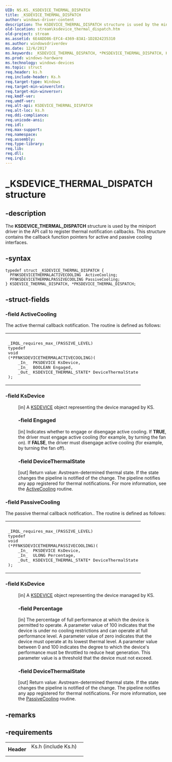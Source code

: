 ```yaml
---
UID: NS.KS._KSDEVICE_THERMAL_DISPATCH
title: _KSDEVICE_THERMAL_DISPATCH
author: windows-driver-content
description: The KSDEVICE_THERMAL_DISPATCH structure is used by the miniport driver in the API call to register thermal notification callbacks. This structure contains the callback function pointers for active and passive cooling interfaces.
old-location: stream\ksdevice_thermal_dispatch.htm
old-project: stream
ms.assetid: 6E4ADD86-EFC4-4369-83A1-1D2824235310
ms.author: windowsdriverdev
ms.date: 12/6/2017
ms.keywords: _KSDEVICE_THERMAL_DISPATCH, *PKSDEVICE_THERMAL_DISPATCH, KSDEVICE_THERMAL_DISPATCH
ms.prod: windows-hardware
ms.technology: windows-devices
ms.topic: struct
req.header: ks.h
req.include-header: Ks.h
req.target-type: Windows
req.target-min-winverclnt: 
req.target-min-winversvr: 
req.kmdf-ver: 
req.umdf-ver: 
req.alt-api: KSDEVICE_THERMAL_DISPATCH
req.alt-loc: ks.h
req.ddi-compliance: 
req.unicode-ansi: 
req.idl: 
req.max-support: 
req.namespace: 
req.assembly: 
req.type-library: 
req.lib: 
req.dll: 
req.irql: 
---
```


# _KSDEVICE_THERMAL_DISPATCH structure



## -description
The <b>KSDEVICE_THERMAL_DISPATCH</b> structure is used by the miniport driver in the API call to register thermal notification callbacks. This structure contains the callback function pointers for active and passive cooling interfaces. 



## -syntax

````
typedef struct _KSDEVICE_THERMAL_DISPATCH {
  PFNKSDEVICETHERMALACTIVECOOLING  ActiveCooling;
  PFNKSDEVICETHERMALPASSIVECOOLING PassiveCooling;
} KSDEVICE_THERMAL_DISPATCH, *PKSDEVICE_THERMAL_DISPATCH;
````


## -struct-fields

### -field ActiveCooling

The active thermal callback notification. The routine is defined as follows:

<div class="code"><span codelanguage=""><table>
<tr>
<th></th>
</tr>
<tr>
<td>
<pre>_IRQL_requires_max_(PASSIVE_LEVEL)
typedef
void
(*PFNKSDEVICETHERMALACTIVECOOLING)(
    _In_  PKSDEVICE KsDevice,
    _In_  BOOLEAN Engaged,
    _Out_ KSDEVICE_THERMAL_STATE* DeviceThermalState
);</pre>
</td>
</tr>
</table></span></div>

### -field KsDevice

<dd>
[in] A <a href="stream.ksdevice">KSDEVICE</a> object representing the device managed by KS.


### -field Engaged

<dd>
[in] Indicates whether to engage or disengage active cooling. If <b>TRUE</b>, the driver must engage active cooling (for example, by turning the fan on). If <b>FALSE</b>, the driver must disengage active cooling (for example, by turning the fan off).


### -field DeviceThermalState

<dd>
[out] Return value: Avstream-determined thermal state. If the state changes the pipeline is notified of the change. The pipeline notifies any app registered for thermal notifications. For more information, see the <a href="..\poclass\nc-poclass-device_active_cooling.md">ActiveCooling</a> routine.

</dd>
</dl>

### -field PassiveCooling

The passive thermal callback notification.. The routine is defined as follows:

<div class="code"><span codelanguage=""><table>
<tr>
<th></th>
</tr>
<tr>
<td>
<pre>_IRQL_requires_max_(PASSIVE_LEVEL)
typedef
void
(*PFNKSDEVICETHERMALPASSIVECOOLING)(
    _In_  PKSDEVICE KsDevice,
    _In_  ULONG Percentage,
    _Out_ KSDEVICE_THERMAL_STATE* DeviceThermalState
);</pre>
</td>
</tr>
</table></span></div>

### -field KsDevice

<dd>
[in] A <a href="stream.ksdevice">KSDEVICE</a> object representing the device managed by KS.


### -field Percentage

<dd>
[in] The percentage of full performance at which the device is permitted to operate. A parameter value of 100 indicates that the device is under no cooling restrictions and can operate at full performance level. A parameter value of zero indicates that the device must operate at its lowest thermal level. A parameter value between 0 and 100 indicates the degree to which the device's performance must be throttled to reduce heat generation. This parameter value is a threshold that the device must not exceed.


### -field DeviceThermalState

<dd>
[out] Return value: Avstream-determined thermal state. If the state changes the pipeline is notified of the change. The pipeline notifies any app registered for thermal notifications. For more information, see the  <a href="..\poclass\nc-poclass-device_passive_cooling.md">PassiveCooling</a> routine.

</dd>
</dl>

## -remarks


## -requirements
<table>
<tr>
<th width="30%">
Header

</th>
<td width="70%">
<dl>
<dt>Ks.h (include Ks.h)</dt>
</dl>
</td>
</tr>
</table>